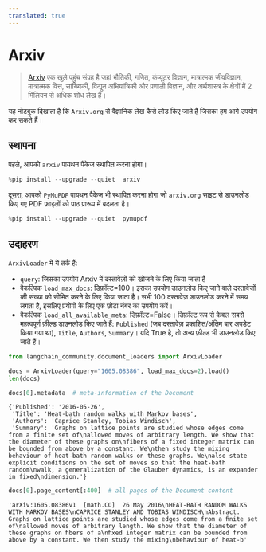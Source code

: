 ```yaml
---
translated: true
---
```


# Arxiv

>[Arxiv](https://arxiv.org/) एक खुले पहुंच संग्रह है जहां भौतिकी, गणित, कंप्यूटर विज्ञान, मात्रात्मक जीवविज्ञान, मात्रात्मक वित्त, सांख्यिकी, विद्युत अभियांत्रिकी और प्रणाली विज्ञान, और अर्थशास्त्र के क्षेत्रों में 2 मिलियन से अधिक शोध लेख हैं।

यह नोटबुक दिखाता है कि `Arxiv.org` से वैज्ञानिक लेख कैसे लोड किए जाते हैं जिसका हम आगे उपयोग कर सकते हैं।

## स्थापना

पहले, आपको `arxiv` पायथन पैकेज स्थापित करना होगा।

```python
%pip install --upgrade --quiet  arxiv
```

दूसरा, आपको `PyMuPDF` पायथन पैकेज भी स्थापित करना होगा जो `arxiv.org` साइट से डाउनलोड किए गए PDF फ़ाइलों को पाठ प्रारूप में बदलता है।

```python
%pip install --upgrade --quiet  pymupdf
```

## उदाहरण

`ArxivLoader` में ये तर्क हैं:
- `query`: जिसका उपयोग Arxiv में दस्तावेज़ों को खोजने के लिए किया जाता है
- वैकल्पिक `load_max_docs`: डिफ़ॉल्ट=100। इसका उपयोग डाउनलोड किए जाने वाले दस्तावेजों की संख्या को सीमित करने के लिए किया जाता है। सभी 100 दस्तावेज़ डाउनलोड करने में समय लगता है, इसलिए प्रयोगों के लिए एक छोटा नंबर का उपयोग करें।
- वैकल्पिक `load_all_available_meta`: डिफ़ॉल्ट=False। डिफ़ॉल्ट रूप से केवल सबसे महत्वपूर्ण फ़ील्ड डाउनलोड किए जाते हैं: `Published` (जब दस्तावेज़ प्रकाशित/अंतिम बार अपडेट किया गया था), `Title`, `Authors`, `Summary`। यदि True है, तो अन्य फ़ील्ड भी डाउनलोड किए जाते हैं।

```python
from langchain_community.document_loaders import ArxivLoader
```

```python
docs = ArxivLoader(query="1605.08386", load_max_docs=2).load()
len(docs)
```

```python
docs[0].metadata  # meta-information of the Document
```

```output
{'Published': '2016-05-26',
 'Title': 'Heat-bath random walks with Markov bases',
 'Authors': 'Caprice Stanley, Tobias Windisch',
 'Summary': 'Graphs on lattice points are studied whose edges come from a finite set of\nallowed moves of arbitrary length. We show that the diameter of these graphs on\nfibers of a fixed integer matrix can be bounded from above by a constant. We\nthen study the mixing behaviour of heat-bath random walks on these graphs. We\nalso state explicit conditions on the set of moves so that the heat-bath random\nwalk, a generalization of the Glauber dynamics, is an expander in fixed\ndimension.'}
```

```python
docs[0].page_content[:400]  # all pages of the Document content
```

```output
'arXiv:1605.08386v1  [math.CO]  26 May 2016\nHEAT-BATH RANDOM WALKS WITH MARKOV BASES\nCAPRICE STANLEY AND TOBIAS WINDISCH\nAbstract. Graphs on lattice points are studied whose edges come from a ﬁnite set of\nallowed moves of arbitrary length. We show that the diameter of these graphs on ﬁbers of a\nﬁxed integer matrix can be bounded from above by a constant. We then study the mixing\nbehaviour of heat-b'
```
